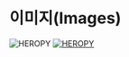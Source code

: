 # 이미지(Images)

<img src="https://heropy.blog/css/images/logo.png" alt="HEROPY">
<a href="https://heropy.blog/">
  <img src="https://heropy.blog/css/images/logo.png" alt="HEROPY">
</a>

